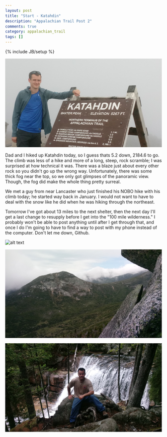 ```yaml
---
layout: post
title: "Start - Katahdin"
description: "Appalachian Trail Post 2"
comments: true
category: appalachian_trail
tags: []
---
```

{% include JB/setup %}

![alt text](https://raw.githubusercontent.com/SilensAngelusNex/silensangelusnex.github.com/master/_images/katahdin/start.jpg "Mount Katahdin Summit")

Dad and I hiked up Katahdin today, so I guess thats 5.2 down, 2184.6 to go. The climb was less of a hike and more of a long, steep, rock scramble; I was surprised at how technical it was. There was a blaze just about every other rock so you didn't go up the wrong way. Unfortunately, there was some thick fog near the top, so we only got glimpses of the panoramic view. Though, the fog did make the whole thing pretty surreal.

We met a guy from near Lancaster who just finished his NOBO hike with his climb today; he started way back in January. I would not want to have to deal with the snow like he did when he was hiking through the northeast.

Tomorrow I've got about 13 miles to the next shelter, then the next day I'll get a last change to resupply before I get into the "100 mile wilderness." I probably won't be able to post anything until after I get through that, and once I do I'm going to have to find a way to post with my phone instead of the computer. Don't let me down, Github.


![alt text](https://raw.githubusercontent.com/SilensAngelusNex/silensangelusnex.github.com/master/_images/katahdin/katahdin_descent.jpg "The \"trail\"")


![alt text](https://raw.githubusercontent.com/SilensAngelusNex/silensangelusnex.github.com/master/_images/katahdin/katahdin_view.jpg "The view while we were hiking down")


![alt text](https://raw.githubusercontent.com/SilensAngelusNex/silensangelusnex.github.com/master/_images/katahdin/dad_waterfall.jpg "Dad at the waterfall near the base of the mountain")
